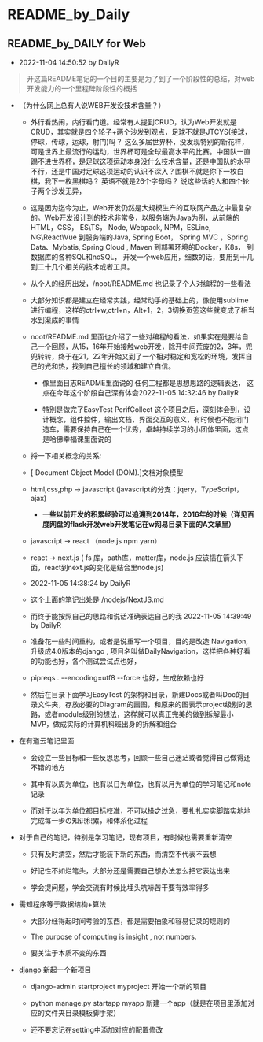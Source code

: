 # README_by_Daily

## README_by_DAILY  for Web

- 2022-11-04 14:50:52 by DailyR

> 开这篇README笔记的一个目的主要是为了到了一个阶段性的总结，对web开发能力的一个里程碑阶段性的概括

-  （为什么网上总有人说WEB开发没技术含量？）
	
	- 外行看热闹，内行看门道。经常有人提到CRUD，认为Web开发就是CRUD，其实就是四个轮子+两个沙发到观点，足球不就是JTCYS(接球，停球，传球，运球，射门)吗？ 这么多届世界杯，没发现特别的新花样，可是世界上最流行的运动，世界杯可是全球最高水平的比赛。中国队一直踢不进世界杯，是足球这项运动本身没什么技术含量，还是中国队的水平不行，还是中国对足球这项运动的认识不深入？围棋不就是你下一枚白棋，我下一枚黑棋吗？ 英语不就是26个字母吗？  说这些话的人和四个轮子两个沙发无异，
	- 这是因为迄今为止，Web开发仍然是大规模生产的互联网产品之中最复杂的。Web开发设计到的技术非常多，以服务端为Java为例，从前端的HTML，CSS， ES\TS， Node, Webpack, NPM，ESLine, NG\React\Vue 到服务端的Java, Spring Boot， Spring MVC ，Spring Data、Mybatis, Spring Cloud , Maven 到部署环境的Docker，K8s， 到数据库的各种SQL和noSQL， 开发一个web应用，细数的话，要用到十几到二十几个相关的技术或者工具。
	- 从个人的经历出发，/noot/README.md 也记录了个人对编程的一些看法

	- 大部分知识都是建立在经常实践，经常动手的基础上的，像使用sublime进行编程，这样的ctrl+w,ctrl+n，Alt+1，2，3切换页签这些就变成了相当水到渠成的事情

	- noot/README.md 里面也介绍了一些对编程的看法，如果实在是要给自己一个回顾，从15，16年开始接触web开发，除开中间荒废的2，3年，兜兜转转，终于在21，22年开始又到了一个相对稳定和宽松的环境，发挥自己的光和热，找到自己擅长的领域和建立自信。

		- 像里面日志README里面说的 任何工程都是思想思路的逻辑表达， 这点在今年这个阶段自己深有体会2022-11-05 14:32:46 by DailyR

		- 特别是做完了EasyTest PerifCollect 这个项目之后，深刻体会到，设计概念，组件控件，输出文档，界面交互的意义，有时候也不能闭门造车，需要保持自己在一个优秀，卓越持续学习的小团体里面，这点是哈佛幸福课里面说的

	- 捋一下相关概念的关系:

	- [ Document Object Model (DOM).]文档对象模型

	- html,css,php -> javascript     (javascript的分支：jqery，TypeScript，ajax)

		- __一些以前开发的积累经验可以追溯到2014年，2016年的时候（详见百度网盘的flask开发web开发笔记在w网易目录下面的A文章里）__

	- javascript -> react （node.js npm yarn）

	- react -> next.js  ( fs 库，path库，matter库，node.js 应该插在箭头下面，react到next.js的变化是结合里node.js)

	- 2022-11-05 14:38:24 by DailyR

	- 这个上面的笔记出处是 /nodejs/NextJS.md 

	- 而终于能按照自己的思路和说话准确表达自己的我 2022-11-05 14:39:49 by DailyR

	- 准备花一些时间重构，或者是说重写一个项目，目的是改造 Navigation, 升级成4.0版本的django , 项目名叫做DailyNavigation，这样把各种好看的功能也好，各个测试尝试点也好，

	- pipreqs . --encoding=utf8 --force 也好，生成依赖也好

	- 然后在目录下面学习EasyTest 的架构和目录，新建Docs或者叫Doc的目录文件夹，存放必要的Diagram的画图，和原来的图表示project级别的思路，或者module级别的想法，这样就可以真正完美的做到拆解最小MVP，做成实际的计算机科班出身的拆解和组合


- 在有道云笔记里面

	- 会设立一些目标和一些反思思考，回顾一些自己迷茫或者觉得自己做得还不错的地方

	- 其中有以周为单位，也有以日为单位，也有以月为单位的学习笔记和note记录

	- 而对于以年为单位都目标校准，不可以操之过急，要扎扎实实脚踏实地地完成每一步の知识积累，和体系化过程


- 对于自己的笔记，特别是学习笔记，现有项目，有时候也需要重新清空

	- 只有及时清空，然后才能装下新的东西，而清空不代表不去想

	- 好记性不如烂笔头，大部分还是需要自己想办法怎么把它表达出来

	- 学会提问题，学会交流有时候比埋头吭哧苦干要有效率得多


- 需知程序等于数据结构+算法

	- 大部分经得起时间考验的东西，都是需要抽象和容易记录的规则的

	- The purpose of computing is insight , not numbers.

	- 要关注于本质不变的东西


- django 新起一个新项目

	- django-admin startproject myproject 开始一个新的项目

	- python manage.py startapp myapp 新建一个app（就是在项目里添加对应的文件夹目录模板脚手架）

	- 还不要忘记在setting中添加对应的配置修改
